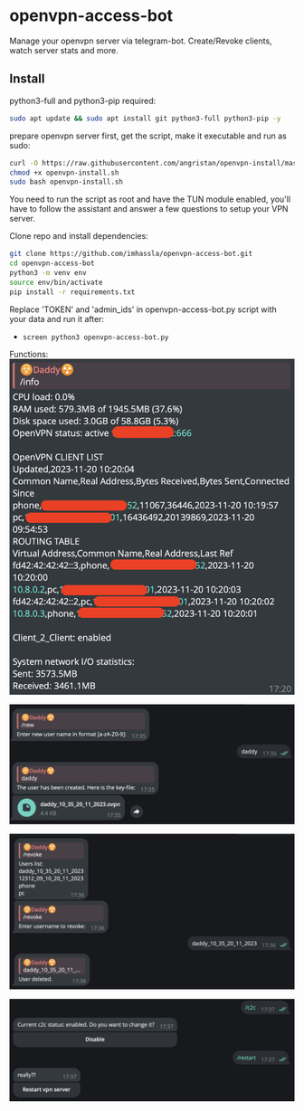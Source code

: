 # openvpn-access-bot
Manage your openvpn server via telegram-bot. Create/Revoke clients, watch server stats and more.

## Install
python3-full and python3-pip required:
```bash
sudo apt update && sudo apt install git python3-full python3-pip -y
```

prepare openvpn server first, get the script, make it executable and run as sudo:
```bash
curl -O https://raw.githubusercontent.com/angristan/openvpn-install/master/openvpn-install.sh
chmod +x openvpn-install.sh
sudo bash openvpn-install.sh
```

You need to run the script as root and have the TUN module enabled, you'll have to follow the assistant and answer a few questions to setup your VPN server.

Clone repo and install dependencies:
```bash
git clone https://github.com/imhassla/openvpn-access-bot.git
cd openvpn-access-bot
python3 -m venv env
source env/bin/activate
pip install -r requirements.txt
```

Replace 'TOKEN' and 'admin_ids' in openvpn-access-bot.py script with your data and run it after:
- `screen python3 openvpn-access-bot.py`
  
Functions:
![alt text](https://github.com/imhassla/openvpn-access-bot/blob/main/img/demo1.png)

![alt text](https://github.com/imhassla/openvpn-access-bot/blob/main/img/demo2.png)

![alt text](https://github.com/imhassla/openvpn-access-bot/blob/main/img/demo3.png)

![alt text](https://github.com/imhassla/openvpn-access-bot/blob/main/img/demo4.png)
